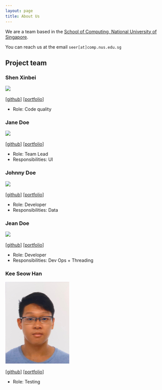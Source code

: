 ```yaml
---
layout: page
title: About Us
---
```


We are a team based in the [School of Computing, National University of Singapore](http://www.comp.nus.edu.sg).

You can reach us at the email `seer[at]comp.nus.edu.sg`

## Project team

### Shen Xinbei

<img src="images/ichigh0st.png" width="200px">

[[github](https://github.com/ichigh0st)]
[[portfolio](team/ichigh0st.md)]

* Role: Code quality

### Jane Doe

<img src="images/johndoe.png" width="200px">

[[github](http://github.com/johndoe)]
[[portfolio](team/johndoe.md)]

* Role: Team Lead
* Responsibilities: UI

### Johnny Doe

<img src="images/johndoe.png" width="200px">

[[github](http://github.com/johndoe)] [[portfolio](team/johndoe.md)]

* Role: Developer
* Responsibilities: Data

### Jean Doe

<img src="images/johndoe.png" width="200px">

[[github](http://github.com/johndoe)]
[[portfolio](team/johndoe.md)]

* Role: Developer
* Responsibilities: Dev Ops + Threading

### Kee Seow Han

<img src="images/seowhan.png" width="200px">

[[github](http://github.com/KSHan29)]
[[portfolio](team/seowhan.md)]

* Role: Testing
